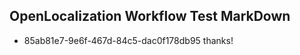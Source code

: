 ## OpenLocalization Workflow Test MarkDown
* 85ab81e7-9e6f-467d-84c5-dac0f178db95 thanks!

<!--HONumber=Jul16_HO4-->


